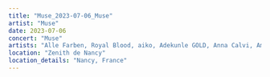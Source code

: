 ```yaml
---
title: "Muse_2023-07-06_Muse"
artist: "Muse"
date: 2023-07-06
concert: "Muse"
artists: "Alle Farben, Royal Blood, aiko, Adekunle GOLD, Anna Calvi, Amenra, AKNE KID JOE, Anti-Flag, Benjamin Hav & Familien, Anna Kramer, 311, Annabelle, ONE OK ROCK, arlie, Highly Suspect, 01099, Muse, Blæst, Evanescence, Twin Atlantic, The Warning, Ary"
location: "Zenith de Nancy"
location_details: "Nancy, France"
---
```

